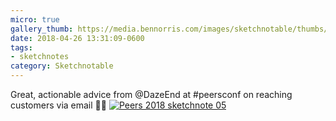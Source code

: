 ```yaml
---
micro: true
gallery_thumb: https://media.bennorris.com/images/sketchnotable/thumbs/peers-2018-sketchnote-05.jpg
date: 2018-04-26 13:31:09-0600
tags:
- sketchnotes
category: Sketchnotable
---
```


Great, actionable advice from @DazeEnd at #peersconf on reaching customers via email ✍🏼 [![Peers 2018 sketchnote 05](https://media.bennorris.com/images/sketchnotable/peers-2018/peers-2018-sketchnote-05.jpg)](https://media.bennorris.com/images/sketchnotable/peers-2018/peers-2018-sketchnote-05.jpg)